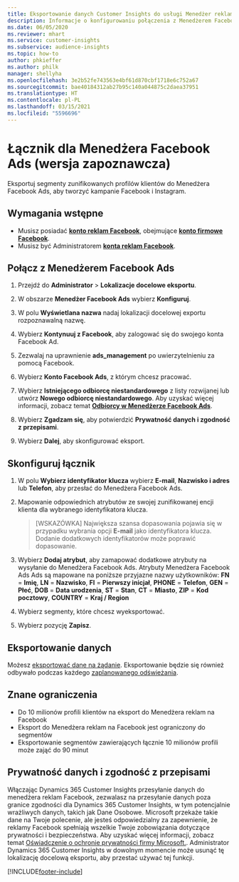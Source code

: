```yaml
---
title: Eksportowanie danych Customer Insights do usługi Menedżer reklam Facebook
description: Informacje o konfigurowaniu połączenia z Menedżerem Facebook Ads.
ms.date: 06/05/2020
ms.reviewer: mhart
ms.service: customer-insights
ms.subservice: audience-insights
ms.topic: how-to
author: phkieffer
ms.author: philk
manager: shellyha
ms.openlocfilehash: 3e2b52fe743563e4bf61d870cbf1718e6c752a67
ms.sourcegitcommit: bae40184312ab27b95c140a044875c2daea37951
ms.translationtype: HT
ms.contentlocale: pl-PL
ms.lasthandoff: 03/15/2021
ms.locfileid: "5596696"
---
```

# <a name="connector-for-facebook-ads-manager-preview"></a>Łącznik dla Menedżera Facebook Ads (wersja zapoznawcza)

Eksportuj segmenty zunifikowanych profilów klientów do Menedżera Facebook Ads, aby tworzyć kampanie Facebook i Instagram.

## <a name="prerequisites"></a>Wymagania wstępne

- Musisz posiadać [**konto reklam Facebook**](https://www.facebook.com/business/learn/lessons/step-by-step-ads-manager-account), obejmujące [**konto firmowe Facebook**](https://business.facebook.com/).
- Musisz być Administratorem [**konta reklam Facebook**](https://www.facebook.com/business/learn/lessons/step-by-step-ads-manager-account).

## <a name="connect-to-facebook-ads-manager"></a>Połącz z Menedżerem Facebook Ads

1. Przejdź do **Administrator** > **Lokalizacje docelowe eksportu**.

1. W obszarze **Menedżer Facebook Ads** wybierz **Konfiguruj**.

1. W polu **Wyświetlana nazwa** nadaj lokalizacji docelowej exportu rozpoznawalną nazwę.

1. Wybierz **Kontynuuj z Facebook**, aby zalogować się do swojego konta Facebook Ad.

1. Zezwalaj na uprawnienie **ads_management** po uwierzytelnieniu za pomocą Facebook.

1. Wybierz **Konto Facebook Ads**, z którym chcesz pracować.

1. Wybierz **Istniejącego odbiorcę niestandardowego** z listy rozwijanej lub utwórz **Nowego odbiorcę niestandardowego**. Aby uzyskać więcej informacji, zobacz temat [**Odbiorcy w Menedżerze Facebook Ads**](https://www.facebook.com/business/help/744354708981227?id=2469097953376494).

1. Wybierz **Zgadzam się**, aby potwierdzić **Prywatność danych i zgodność z przepisami**.

1. Wybierz **Dalej**, aby skonfigurować eksport.

## <a name="configure-the-connector"></a>Skonfiguruj łącznik

1. W polu **Wybierz identyfikator klucza** wybierz **E-mail**, **Nazwisko i adres** lub **Telefon**, aby przesłać do Menedżera Facebook Ads.

1. Mapowanie odpowiednich atrybutów ze swojej zunifikowanej encji klienta dla wybranego identyfikatora klucza.
   > [WSKAZÓWKA] Największa szansa dopasowania pojawia się w przypadku wybrania opcji **E-mail** jako identyfikatora klucza. Dodanie dodatkowych identyfikatorów może poprawić dopasowanie.

1. Wybierz **Dodaj atrybut**, aby zamapować dodatkowe atrybuty na wysyłanie do Menedżera Facebook Ads. Atrybuty Menedżera Facebook Ads Ads są mapowane na poniższe przyjazne nazwy użytkowników: **FN** = **Imię**, **LN** = **Nazwisko**, **FI** = **Pierwszy inicjał**, **PHONE** = **Telefon**, **GEN** = **Płeć**, **DOB** = **Data urodzenia**, **ST** = **Stan**, **CT** = **Miasto**, **ZIP** = **Kod pocztowy**, **COUNTRY** = **Kraj / Region**

1. Wybierz segmenty, które chcesz wyeksportować.

1. Wybierz pozycję **Zapisz**.

## <a name="export-the-data"></a>Eksportowanie danych

Możesz [eksportować dane na żądanie](export-destinations.md). Eksportowanie będzie się również odbywało podczas każdego [zaplanowanego odświeżania](system.md#schedule-tab).

## <a name="known-limitations"></a>Znane ograniczenia

- Do 10 milionów profili klientów na eksport do Menedżera reklam na Facebook 
- Eksport do Menedżera reklam na Facebook jest ograniczony do segmentów
- Eksportowanie segmentów zawierających łącznie 10 milionów profili może zająć do 90 minut

## <a name="data-privacy-and-compliance"></a>Prywatność danych i zgodność z przepisami

Włączając Dynamics 365 Customer Insights przesyłanie danych do menedżera reklam Facebook, zezwalasz na przesyłanie danych poza granice zgodności dla Dynamics 365 Customer Insights, w tym potencjalnie wrażliwych danych, takich jak Dane Osobowe. Microsoft przekaże takie dane na Twoje polecenie, ale jesteś odpowiedzialny za zapewnienie, że reklamy Facebook spełniają wszelkie Twoje zobowiązania dotyczące prywatności i bezpieczeństwa. Aby uzyskać więcej informacji, zobacz temat [Oświadczenie o ochronie prywatności firmy Microsoft.](https://go.microsoft.com/fwlink/?linkid=396732).
Administrator Dynamics 365 Customer Insights w dowolnym momencie może usunąć tę lokalizację docelową eksportu, aby przestać używać tej funkcji.


[!INCLUDE[footer-include](../includes/footer-banner.md)]